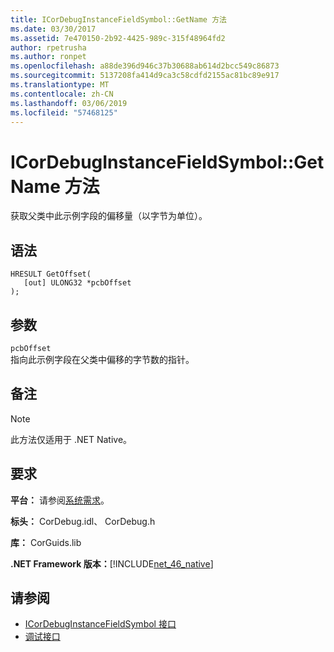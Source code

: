 ```yaml
---
title: ICorDebugInstanceFieldSymbol::GetName 方法
ms.date: 03/30/2017
ms.assetid: 7e470150-2b92-4425-989c-315f48964fd2
author: rpetrusha
ms.author: ronpet
ms.openlocfilehash: a88de396d946c37b30688ab614d2bcc549c86873
ms.sourcegitcommit: 5137208fa414d9ca3c58cdfd2155ac81bc89e917
ms.translationtype: MT
ms.contentlocale: zh-CN
ms.lasthandoff: 03/06/2019
ms.locfileid: "57468125"
---
```

# <a name="icordebuginstancefieldsymbolgetoffset-method"></a>ICorDebugInstanceFieldSymbol::GetName 方法
获取父类中此示例字段的偏移量（以字节为单位）。  
  
## <a name="syntax"></a>语法  
  
```  
HRESULT GetOffset(  
   [out] ULONG32 *pcbOffset  
);  
```  
  
## <a name="parameters"></a>参数  
 `pcbOffset`  
 指向此示例字段在父类中偏移的字节数的指针。  
  
## <a name="remarks"></a>备注  
  
> [!NOTE]
>  此方法仅适用于 .NET Native。  
  
## <a name="requirements"></a>要求  
 **平台：** 请参阅[系统需求](../../../../docs/framework/get-started/system-requirements.md)。  
  
 **标头：** CorDebug.idl、 CorDebug.h  
  
 **库：** CorGuids.lib  
  
 **.NET Framework 版本：**[!INCLUDE[net_46_native](../../../../includes/net-46-native-md.md)]  
  
## <a name="see-also"></a>请参阅
- [ICorDebugInstanceFieldSymbol 接口](../../../../docs/framework/unmanaged-api/debugging/icordebuginstancefieldsymbol-interface.md)
- [调试接口](../../../../docs/framework/unmanaged-api/debugging/debugging-interfaces.md)
